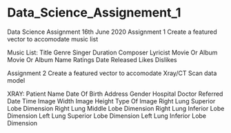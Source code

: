 # Data_Science_Assignement_1
Data Science Assignment 16th June 2020
Assignment 1 Create a featured vector to accomodate music list

Music List:
Title
Genre
Singer
Duration
Composer
Lyricist
Movie Or Album
Movie Or Album Name
Ratings
Date Released
Likes
Dislikes


Assignment 2 Create a featured vector to accomodate Xray/CT Scan data model

XRAY:
Patient Name
Date Of Birth
Address
Gender
Hospital
Doctor Referred
Date Time
Image Width
Image Height
Type Of Image
Right Lung Superior Lobe Dimension
Right Lung Middle Lobe Dimension
Right Lung Inferior Lobe Dimension
Left Lung Superior Lobe Dimension
Left Lung Inferior Lobe Dimension
